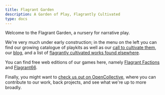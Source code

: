 ```yaml
---
title: Flagrant Garden
description: A Garden of Play, Flagrantly Cultivated
type: docs
---
```


Welcome to the Flagrant Garden, a nursery for narrative play.

We're very much under early construction;
in the menu on the left you can find our growing catalogue of playkits as well as our [call to cultivate them](/cultivation), our [blog](/posts), and a list of [flagrantly cultivated works found elsewhere](/cultivars).

You can find free web editions of our games here, namely [Flagrant Factions](/games/factions) and [Flagrant66](/games/66).

Finally, you might want to [check us out on OpenCollective](https://opencollective.com/flagrantgarden), where you can contribute to our work, back projects, and see what we're up to more broadly.
